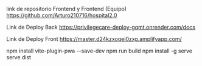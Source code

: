 link de repositorio Frontend y  Frontend (Equipo)
https://github.com/Arturo210716/hospital2.0

Link de Deploy Back
https://privilegecare-deploy-gqmt.onrender.com/docs

Link de Deploy Front
https://master.d24kzxoqei0zxg.amplifyapp.com/


npm install vite-plugin-pwa --save-dev
npm run build
npm install -g serve
serve dist
